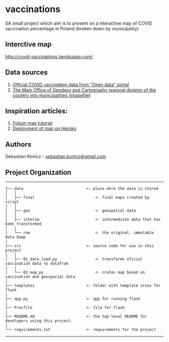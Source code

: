 # vaccinations
SA small project which aim is to present on a interactive map of COVID vaccination percentage in Poland (broken down by municipality)

## Interctive map
http://covid-vaccinations.herokuapp.com/

## Data sources
1. [Official COVID vaccination data from "Open data" portal](https://dane.gov.pl/pl/dataset/2476,odsetek-osob-zaszczepionych-przeciwko-covid19-w-gm?fbclid=IwAR059OLAARQT9Umr02jVnfn9abacBD0ZF12fNyHH7m1hHXUswt-tufdMDsA)
2. [The Main Office of Geodesy and Cartography regional division of the country into municipalities (shapefile)](http://www.gugik.gov.pl/pzgik/dane-bez-oplat/dane-z-panstwowego-rejestru-granic-i-powierzchni-jednostek-podzialow-terytorialnych-kraju-prg)

## Inspiration articles:
1. [Folium map tutorial](https://python-visualization.github.io/folium/installing.html)
2. [Deployment of map on Heroku](https://towardsdatascience.com/your-cool-folium-maps-on-the-web-313f9d1a6bcd)

## Authors
Sebastian Konicz - sebastian.konicz@gmail.com

## Project Organization

------------

    ├── data                            <- place whre the data is stored
    │   │
    │   ├── final                           <- final maps created by script
	│   │
    │   ├── geo                             <- geospatial data
    │   │
    │   ├── interim                         <- intermediate data that has been transformed
    │   │
    │   └── raw                             <- the original, immutable data dump
    │
    ├── src                             <- source code for use in this project
    │   │
    │   ├── 01_data_load.py                 <- transforms oficial vaccination data to datafram
    │   │
    │   └── 02_map.py                       <- crates map besed on vaccination and geospacial data
	│
    ├── templates                       <- folder with template sites for flask
	│
    ├── app.py                          <- app for running flask
	│
    ├── Procfile                        <- file for flask
	│
    ├── README.md                       <- the top-level README for developers using this project.
	│
    └── requirements.txt                <- requirements for the project

------------
